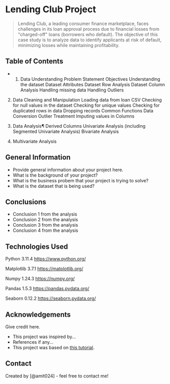 # Lending Club Project
> Lending Club, a leading consumer finance marketplace, faces challenges in its loan approval process due to financial losses from "charged-off" loans (borrowers who default). The objective of this case study is to analyze data to identify applicants at risk of default, minimizing losses while maintaining profitability.


## Table of Contents
* 1. Data Understanding
Problem Statement
Objectives
Understanding the dataset
Dataset Attributes
Dataset Row Analysis
Dataset Column Analysis
Handling missing data
Handling Outliers

2. Data Cleaning and Manipulation
Loading data from loan CSV
Checking for null values in the dataset
Checking for unique values
Checking for duplicated rows in data
Dropping records
Common Functions
Data Conversion
Outlier Treatment
Imputing values in Columns

3. Data Analysis¶
Derived Columns
Univariate Analysis (including Segmented Univariate Analysis)
Bivariate Analysis

4. Multivariate Analysis



## General Information
- Provide general information about your project here.
- What is the background of your project?
- What is the business probem that your project is trying to solve?
- What is the dataset that is being used?

<!-- You don't have to answer all the questions - just the ones relevant to your project. -->

## Conclusions
- Conclusion 1 from the analysis
- Conclusion 2 from the analysis
- Conclusion 3 from the analysis
- Conclusion 4 from the analysis

<!-- You don't have to answer all the questions - just the ones relevant to your project. -->


## Technologies Used
Python	3.11.4	https://www.python.org/

Matplotlib	3.7.1	https://matplotlib.org/

Numpy	1.24.3	https://numpy.org/

Pandas	1.5.3	https://pandas.pydata.org/

Seaborn	0.12.2	https://seaborn.pydata.org/



<!-- As the libraries versions keep on changing, it is recommended to mention the version of library used in this project -->

## Acknowledgements
Give credit here.
- This project was inspired by...
- References if any...
- This project was based on [this tutorial](https://www.example.com).


## Contact
Created by [@amit024] - feel free to contact me!


<!-- Optional -->
<!-- ## License -->
<!-- This project is open source and available under the [... License](). -->

<!-- You don't have to include all sections - just the one's relevant to your project -->